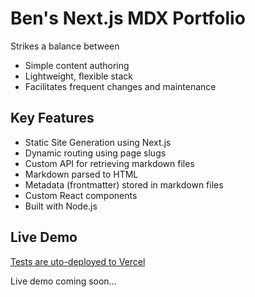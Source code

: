 # Ben's Next.js MDX Portfolio

Strikes a balance between 
- Simple content authoring
- Lightweight, flexible stack
- Facilitates frequent changes and maintenance

## Key Features

- Static Site Generation using Next.js
- Dynamic routing using page slugs
- Custom API for retrieving markdown files
- Markdown parsed to HTML
- Metadata (frontmatter) stored in markdown files
- Custom React components
- Built with Node.js

## Live Demo

[Tests are uto-deployed to Vercel](https://vercel.com/bensbits91/next-mdx-portfolio)

Live demo coming soon...